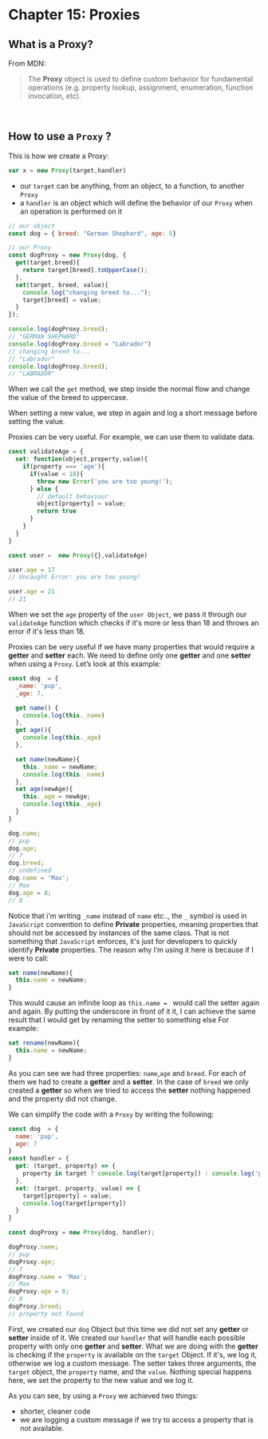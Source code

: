 # Chapter 15: Proxies

## What is a Proxy?

From MDN:

> The **Proxy** object is used to define custom behavior for fundamental operations (e.g. property lookup, assignment, enumeration, function invocation, etc).

&nbsp;

## How to use a `Proxy` ?

This is how we create a Proxy:

```javascript
var x = new Proxy(target,handler)
```

- our `target` can be anything, from an object, to a function, to another `Proxy`
- a `handler` is an object which will define the behavior of our `Proxy` when an operation is performed on it

```javascript
// our object
const dog = { breed: "German Shephard", age: 5}

// our Proxy
const dogProxy = new Proxy(dog, {
  get(target,breed){
    return target[breed].toUpperCase();
  },
  set(target, breed, value){
    console.log("changing breed to...");
    target[breed] = value;
  }
});

console.log(dogProxy.breed);
// "GERMAN SHEPHARD"
console.log(dogProxy.breed = "Labrador")
// changing breed to...
// "Labrador"
console.log(dogProxy.breed);
// "LABRADOR"
```

When we call the `get` method, we step inside the normal flow and change the value of the breed to uppercase.

When setting a new value, we step in again and log a short message before setting the value.

Proxies can be very useful. For example, we can use them to validate data.

```javascript
const validateAge = {
  set: function(object,property,value){
    if(property === 'age'){
      if(value < 18){
        throw new Error('you are too young!');
      } else {
        // default behaviour
        object[property] = value;
        return true
      }
    }
  }
}

const user =  new Proxy({},validateAge)

user.age = 17
// Uncaught Error: you are too young!

user.age = 21
// 21
```

When we set the `age` property of the `user Object`, we pass it through our `validateAge` function which checks if it's more or less than 18 and throws an error if it's less than 18.

Proxies can be very useful if we have many properties that would require a **getter** and **setter** each. We need to define only one **getter** and one **setter** when using a `Proxy`. Let’s look at this example:

```javascript
const dog  = {
  _name: 'pup',
  _age: 7,

  get name() {
    console.log(this._name)
  },
  get age(){
    console.log(this._age)
  },

  set name(newName){
    this._name = newName;
    console.log(this._name)
  },
  set age(newAge){
    this._age = newAge;
    console.log(this._age)
  }
}

dog.name;
// pup
dog.age;
// 7
dog.breed;
// undefined
dog.name = 'Max';
// Max
dog.age = 8;
// 8
```

Notice that i'm writing `_name` instead of `name` etc.., the `_` symbol is used in `JavaScript` convention to define **Private** properties, meaning properties that should not be accessed by instances of the same class.
That is not something that `JavaScript` enforces, it's just for developers to quickly identify **Private** properties. The reason why I’m using it here is because if I were to call:

```javascript
set name(newName){
  this.name = newName;
}
```

This would cause an infinite loop as `this.name = ` would call the setter again and again. By putting the underscore in front of it it, I can achieve the same result that I would get by renaming the setter to something else For example:

```javascript
set rename(newName){
  this.name = newName;
}
```

As you can see we had three properties: `name`,`age` and `breed`. For each of them we had to create a **getter** and a **setter**.
In the case of `breed` we only created a **getter** so when we tried to access the **setter** nothing happened and the property did not change.

We can simplify the code with a `Proxy` by writing the following:

```javascript
const dog  = {
  name: 'pup',
  age: 7
}
const handler = {
  get: (target, property) => {
    property in target ? console.log(target[property]) : console.log('property not found');
  },
  set: (target, property, value) => {
    target[property] = value;
    console.log(target[property])
  }
}

const dogProxy = new Proxy(dog, handler);

dogProxy.name;
// pup
dogProxy.age;
// 7
dogProxy.name = 'Max';
// Max
dogProxy.age = 8;
// 8
dogProxy.breed;
// property not found
```

First, we created our `dog` Object but this time we did not set any **getter** or **setter** inside of it.
We created our `handler` that will handle each possible property with only one **getter** and **setter**.
What we are doing with the **getter** is checking if the `property` is available on the `target` Object. If it's, we log it, otherwise we log a custom message.
The setter takes three arguments, the `target` object, the `property` name, and the `value`. Nothing special happens here, we set the property to the new value and we log it.

As you can see, by using a `Proxy` we achieved two things:

- shorter, cleaner code
- we are logging a custom message if we try to access a property that is not available.
